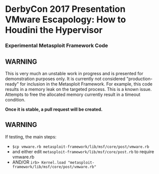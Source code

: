 # DerbyCon 2017 Presentation VMware Escapology: How to Houdini the Hypervisor

### Experimental Metasploit Framework Code
 
  ## WARNING
  
  This is very much an unstable work in progress and is presented for 
  demonstration purposes only. It is currently not considered "production-ready" 
  for inclusion in the Metasploit Framework. For example, this code results
  in a memory leak on the targeted process. This is a known issue. Attempts
  to free the allocated memory currently result in a timeout condition.
  
  **Once it is stable, a pull request will be created.**
  
  ## WARNING

 If testing, the main steps:
  * `$cp vmware.rb metasploit-framework/lib/msf/core/post/vmware.rb`
  * and either edit `metasploit-framework/lib/msf/core/post.rb` to require vmware.rb
  * AND/OR `irb> Kernel.load "metasploit-framework/lib/msf/core/post/vmware.rb"`
